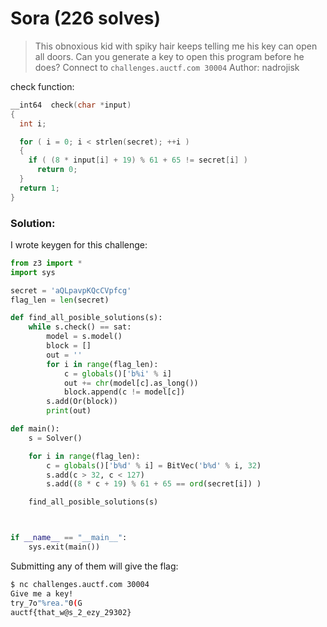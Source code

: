 # Sora (226 solves)

> This obnoxious kid with spiky hair keeps telling me his key can open all doors. Can you generate a key to open this program before he does? Connect to `challenges.auctf.com 30004` Author: nadrojisk



check function:

```c++
__int64  check(char *input)
{
  int i;

  for ( i = 0; i < strlen(secret); ++i )
  {
    if ( (8 * input[i] + 19) % 61 + 65 != secret[i] )
      return 0;
  }
  return 1;
}
```



### Solution:

I wrote keygen for this challenge:

```python
from z3 import *
import sys

secret = 'aQLpavpKQcCVpfcg'
flag_len = len(secret)

def find_all_posible_solutions(s):
    while s.check() == sat:
        model = s.model()
        block = []
        out = ''
        for i in range(flag_len):
            c = globals()['b%i' % i]
            out += chr(model[c].as_long())
            block.append(c != model[c])
        s.add(Or(block))
        print(out) 

def main():
    s = Solver()

    for i in range(flag_len):
        c = globals()['b%d' % i] = BitVec('b%d' % i, 32)
        s.add(c > 32, c < 127)
        s.add((8 * c + 19) % 61 + 65 == ord(secret[i]) )

    find_all_posible_solutions(s)



if __name__ == "__main__":
    sys.exit(main())
```

Submitting any of them will give the flag:

```bash
$ nc challenges.auctf.com 30004
Give me a key!
try_7o"%rea."0(G
auctf{that_w@s_2_ezy_29302}
```

